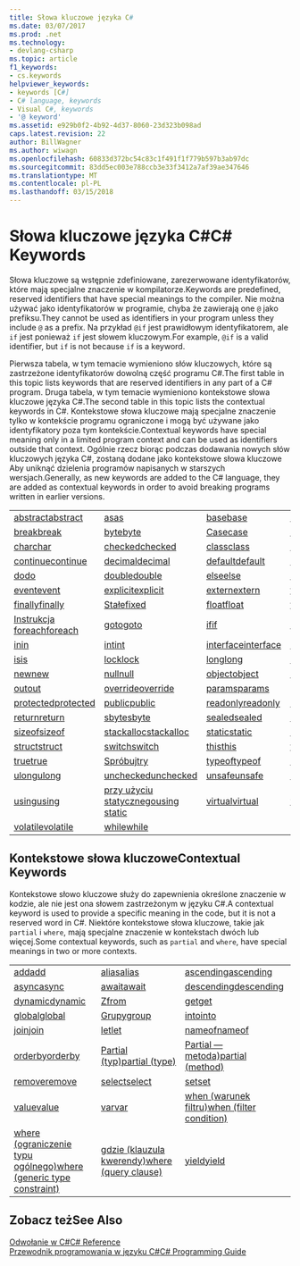 ```yaml
---
title: Słowa kluczowe języka C#
ms.date: 03/07/2017
ms.prod: .net
ms.technology:
- devlang-csharp
ms.topic: article
f1_keywords:
- cs.keywords
helpviewer_keywords:
- keywords [C#]
- C# language, keywords
- Visual C#, keywords
- '@ keyword'
ms.assetid: e929b0f2-4b92-4d37-8060-23d323b098ad
caps.latest.revision: 22
author: BillWagner
ms.author: wiwagn
ms.openlocfilehash: 60833d372bc54c83c1f491f1f779b597b3ab97dc
ms.sourcegitcommit: 83dd5ec003e788ccb3e33f3412a7af39ae347646
ms.translationtype: MT
ms.contentlocale: pl-PL
ms.lasthandoff: 03/15/2018
---
```

# <a name="c-keywords"></a><span data-ttu-id="473ee-102">Słowa kluczowe języka C#</span><span class="sxs-lookup"><span data-stu-id="473ee-102">C# Keywords</span></span>
<span data-ttu-id="473ee-103">Słowa kluczowe są wstępnie zdefiniowane, zarezerwowane identyfikatorów, które mają specjalne znaczenie w kompilatorze.</span><span class="sxs-lookup"><span data-stu-id="473ee-103">Keywords are predefined, reserved identifiers that have special meanings to the compiler.</span></span> <span data-ttu-id="473ee-104">Nie można używać jako identyfikatorów w programie, chyba że zawierają one `@` jako prefiksu.</span><span class="sxs-lookup"><span data-stu-id="473ee-104">They cannot be used as identifiers in your program unless they include `@` as a prefix.</span></span> <span data-ttu-id="473ee-105">Na przykład `@if` jest prawidłowym identyfikatorem, ale `if` jest ponieważ `if` jest słowem kluczowym.</span><span class="sxs-lookup"><span data-stu-id="473ee-105">For example, `@if` is a valid identifier, but `if` is not because `if` is a keyword.</span></span>  
  
 <span data-ttu-id="473ee-106">Pierwsza tabela, w tym temacie wymieniono słów kluczowych, które są zastrzeżone identyfikatorów dowolną część programu C#.</span><span class="sxs-lookup"><span data-stu-id="473ee-106">The first table in this topic lists keywords that are reserved identifiers in any part of a C# program.</span></span> <span data-ttu-id="473ee-107">Druga tabela, w tym temacie wymieniono kontekstowe słowa kluczowe języka C#.</span><span class="sxs-lookup"><span data-stu-id="473ee-107">The second table in this topic lists the contextual keywords in C#.</span></span> <span data-ttu-id="473ee-108">Kontekstowe słowa kluczowe mają specjalne znaczenie tylko w kontekście programu ograniczone i mogą być używane jako identyfikatory poza tym kontekście.</span><span class="sxs-lookup"><span data-stu-id="473ee-108">Contextual keywords have special meaning only in a limited program context and can be used as identifiers outside that context.</span></span> <span data-ttu-id="473ee-109">Ogólnie rzecz biorąc podczas dodawania nowych słów kluczowych języka C#, zostaną dodane jako kontekstowe słowa kluczowe Aby uniknąć dzielenia programów napisanych w starszych wersjach.</span><span class="sxs-lookup"><span data-stu-id="473ee-109">Generally, as new keywords are added to the C# language, they are added as contextual keywords in order to avoid breaking programs written in earlier versions.</span></span>  
  
|||||  
|---|---|---|---|  
|[<span data-ttu-id="473ee-110">abstract</span><span class="sxs-lookup"><span data-stu-id="473ee-110">abstract</span></span>](../../../csharp/language-reference/keywords/abstract.md)|[<span data-ttu-id="473ee-111">as</span><span class="sxs-lookup"><span data-stu-id="473ee-111">as</span></span>](../../../csharp/language-reference/keywords/as.md)|[<span data-ttu-id="473ee-112">base</span><span class="sxs-lookup"><span data-stu-id="473ee-112">base</span></span>](../../../csharp/language-reference/keywords/base.md)|[<span data-ttu-id="473ee-113">bool</span><span class="sxs-lookup"><span data-stu-id="473ee-113">bool</span></span>](../../../csharp/language-reference/keywords/bool.md)|  
|[<span data-ttu-id="473ee-114">break</span><span class="sxs-lookup"><span data-stu-id="473ee-114">break</span></span>](../../../csharp/language-reference/keywords/break.md)|[<span data-ttu-id="473ee-115">byte</span><span class="sxs-lookup"><span data-stu-id="473ee-115">byte</span></span>](../../../csharp/language-reference/keywords/byte.md)|[<span data-ttu-id="473ee-116">Case</span><span class="sxs-lookup"><span data-stu-id="473ee-116">case</span></span>](../../../csharp/language-reference/keywords/switch.md)|[<span data-ttu-id="473ee-117">catch</span><span class="sxs-lookup"><span data-stu-id="473ee-117">catch</span></span>](../../../csharp/language-reference/keywords/try-catch.md)|  
|[<span data-ttu-id="473ee-118">char</span><span class="sxs-lookup"><span data-stu-id="473ee-118">char</span></span>](../../../csharp/language-reference/keywords/char.md)|[<span data-ttu-id="473ee-119">checked</span><span class="sxs-lookup"><span data-stu-id="473ee-119">checked</span></span>](../../../csharp/language-reference/keywords/checked.md)|[<span data-ttu-id="473ee-120">class</span><span class="sxs-lookup"><span data-stu-id="473ee-120">class</span></span>](../../../csharp/language-reference/keywords/class.md)|[<span data-ttu-id="473ee-121">const</span><span class="sxs-lookup"><span data-stu-id="473ee-121">const</span></span>](../../../csharp/language-reference/keywords/const.md)|  
|[<span data-ttu-id="473ee-122">continue</span><span class="sxs-lookup"><span data-stu-id="473ee-122">continue</span></span>](../../../csharp/language-reference/keywords/continue.md)|[<span data-ttu-id="473ee-123">decimal</span><span class="sxs-lookup"><span data-stu-id="473ee-123">decimal</span></span>](../../../csharp/language-reference/keywords/decimal.md)|[<span data-ttu-id="473ee-124">default</span><span class="sxs-lookup"><span data-stu-id="473ee-124">default</span></span>](../../../csharp/language-reference/keywords/default.md)|[<span data-ttu-id="473ee-125">delegate</span><span class="sxs-lookup"><span data-stu-id="473ee-125">delegate</span></span>](../../../csharp/language-reference/keywords/delegate.md)|  
|[<span data-ttu-id="473ee-126">do</span><span class="sxs-lookup"><span data-stu-id="473ee-126">do</span></span>](../../../csharp/language-reference/keywords/do.md)|[<span data-ttu-id="473ee-127">double</span><span class="sxs-lookup"><span data-stu-id="473ee-127">double</span></span>](../../../csharp/language-reference/keywords/double.md)|[<span data-ttu-id="473ee-128">else</span><span class="sxs-lookup"><span data-stu-id="473ee-128">else</span></span>](../../../csharp/language-reference/keywords/if-else.md)|[<span data-ttu-id="473ee-129">enum</span><span class="sxs-lookup"><span data-stu-id="473ee-129">enum</span></span>](../../../csharp/language-reference/keywords/enum.md)|  
|[<span data-ttu-id="473ee-130">event</span><span class="sxs-lookup"><span data-stu-id="473ee-130">event</span></span>](../../../csharp/language-reference/keywords/event.md)|[<span data-ttu-id="473ee-131">explicit</span><span class="sxs-lookup"><span data-stu-id="473ee-131">explicit</span></span>](../../../csharp/language-reference/keywords/explicit.md)|[<span data-ttu-id="473ee-132">extern</span><span class="sxs-lookup"><span data-stu-id="473ee-132">extern</span></span>](../../../csharp/language-reference/keywords/extern.md)|[<span data-ttu-id="473ee-133">false</span><span class="sxs-lookup"><span data-stu-id="473ee-133">false</span></span>](../../../csharp/language-reference/keywords/false.md)|  
|[<span data-ttu-id="473ee-134">finally</span><span class="sxs-lookup"><span data-stu-id="473ee-134">finally</span></span>](../../../csharp/language-reference/keywords/try-finally.md)|[<span data-ttu-id="473ee-135">Stałe</span><span class="sxs-lookup"><span data-stu-id="473ee-135">fixed</span></span>](../../../csharp/language-reference/keywords/fixed-statement.md)|[<span data-ttu-id="473ee-136">float</span><span class="sxs-lookup"><span data-stu-id="473ee-136">float</span></span>](../../../csharp/language-reference/keywords/float.md)|[<span data-ttu-id="473ee-137">for</span><span class="sxs-lookup"><span data-stu-id="473ee-137">for</span></span>](../../../csharp/language-reference/keywords/for.md)|  
|[<span data-ttu-id="473ee-138">Instrukcja foreach</span><span class="sxs-lookup"><span data-stu-id="473ee-138">foreach</span></span>](../../../csharp/language-reference/keywords/foreach-in.md)|[<span data-ttu-id="473ee-139">goto</span><span class="sxs-lookup"><span data-stu-id="473ee-139">goto</span></span>](../../../csharp/language-reference/keywords/goto.md)|[<span data-ttu-id="473ee-140">if</span><span class="sxs-lookup"><span data-stu-id="473ee-140">if</span></span>](../../../csharp/language-reference/keywords/if-else.md)|[<span data-ttu-id="473ee-141">implicit</span><span class="sxs-lookup"><span data-stu-id="473ee-141">implicit</span></span>](../../../csharp/language-reference/keywords/implicit.md)|  
|[<span data-ttu-id="473ee-142">in</span><span class="sxs-lookup"><span data-stu-id="473ee-142">in</span></span>](../../../csharp/language-reference/keywords/in.md)|[<span data-ttu-id="473ee-143">int</span><span class="sxs-lookup"><span data-stu-id="473ee-143">int</span></span>](../../../csharp/language-reference/keywords/int.md)|[<span data-ttu-id="473ee-144">interface</span><span class="sxs-lookup"><span data-stu-id="473ee-144">interface</span></span>](../../../csharp/language-reference/keywords/interface.md)|[<span data-ttu-id="473ee-145">internal</span><span class="sxs-lookup"><span data-stu-id="473ee-145">internal</span></span>](../../../csharp/language-reference/keywords/internal.md)|
|[<span data-ttu-id="473ee-146">is</span><span class="sxs-lookup"><span data-stu-id="473ee-146">is</span></span>](../../../csharp/language-reference/keywords/is.md)|[<span data-ttu-id="473ee-147">lock</span><span class="sxs-lookup"><span data-stu-id="473ee-147">lock</span></span>](../../../csharp/language-reference/keywords/lock-statement.md)|[<span data-ttu-id="473ee-148">long</span><span class="sxs-lookup"><span data-stu-id="473ee-148">long</span></span>](../../../csharp/language-reference/keywords/long.md)|[<span data-ttu-id="473ee-149">namespace</span><span class="sxs-lookup"><span data-stu-id="473ee-149">namespace</span></span>](../../../csharp/language-reference/keywords/namespace.md)|
|[<span data-ttu-id="473ee-150">new</span><span class="sxs-lookup"><span data-stu-id="473ee-150">new</span></span>](../../../csharp/language-reference/keywords/new.md)|[<span data-ttu-id="473ee-151">null</span><span class="sxs-lookup"><span data-stu-id="473ee-151">null</span></span>](../../../csharp/language-reference/keywords/null.md)|[<span data-ttu-id="473ee-152">object</span><span class="sxs-lookup"><span data-stu-id="473ee-152">object</span></span>](../../../csharp/language-reference/keywords/object.md)|[<span data-ttu-id="473ee-153">operator</span><span class="sxs-lookup"><span data-stu-id="473ee-153">operator</span></span>](../../../csharp/language-reference/keywords/operator.md)|
|[<span data-ttu-id="473ee-154">out</span><span class="sxs-lookup"><span data-stu-id="473ee-154">out</span></span>](../../../csharp/language-reference/keywords/out.md)|[<span data-ttu-id="473ee-155">override</span><span class="sxs-lookup"><span data-stu-id="473ee-155">override</span></span>](../../../csharp/language-reference/keywords/override.md)|[<span data-ttu-id="473ee-156">params</span><span class="sxs-lookup"><span data-stu-id="473ee-156">params</span></span>](../../../csharp/language-reference/keywords/params.md)|[<span data-ttu-id="473ee-157">private</span><span class="sxs-lookup"><span data-stu-id="473ee-157">private</span></span>](../../../csharp/language-reference/keywords/private.md)|
|[<span data-ttu-id="473ee-158">protected</span><span class="sxs-lookup"><span data-stu-id="473ee-158">protected</span></span>](../../../csharp/language-reference/keywords/protected.md)|[<span data-ttu-id="473ee-159">public</span><span class="sxs-lookup"><span data-stu-id="473ee-159">public</span></span>](../../../csharp/language-reference/keywords/public.md)|[<span data-ttu-id="473ee-160">readonly</span><span class="sxs-lookup"><span data-stu-id="473ee-160">readonly</span></span>](../../../csharp/language-reference/keywords/readonly.md)|[<span data-ttu-id="473ee-161">ref</span><span class="sxs-lookup"><span data-stu-id="473ee-161">ref</span></span>](../../../csharp/language-reference/keywords/ref.md)|
|[<span data-ttu-id="473ee-162">return</span><span class="sxs-lookup"><span data-stu-id="473ee-162">return</span></span>](../../../csharp/language-reference/keywords/return.md)|[<span data-ttu-id="473ee-163">sbyte</span><span class="sxs-lookup"><span data-stu-id="473ee-163">sbyte</span></span>](../../../csharp/language-reference/keywords/sbyte.md)|[<span data-ttu-id="473ee-164">sealed</span><span class="sxs-lookup"><span data-stu-id="473ee-164">sealed</span></span>](../../../csharp/language-reference/keywords/sealed.md)|[<span data-ttu-id="473ee-165">short</span><span class="sxs-lookup"><span data-stu-id="473ee-165">short</span></span>](../../../csharp/language-reference/keywords/short.md)||
[<span data-ttu-id="473ee-166">sizeof</span><span class="sxs-lookup"><span data-stu-id="473ee-166">sizeof</span></span>](../../../csharp/language-reference/keywords/sizeof.md)|[<span data-ttu-id="473ee-167">stackalloc</span><span class="sxs-lookup"><span data-stu-id="473ee-167">stackalloc</span></span>](../../../csharp/language-reference/keywords/stackalloc.md)|[<span data-ttu-id="473ee-168">static</span><span class="sxs-lookup"><span data-stu-id="473ee-168">static</span></span>](../../../csharp/language-reference/keywords/static.md)|[<span data-ttu-id="473ee-169">string</span><span class="sxs-lookup"><span data-stu-id="473ee-169">string</span></span>](../../../csharp/language-reference/keywords/string.md)|
|[<span data-ttu-id="473ee-170">struct</span><span class="sxs-lookup"><span data-stu-id="473ee-170">struct</span></span>](../../../csharp/language-reference/keywords/struct.md)|[<span data-ttu-id="473ee-171">switch</span><span class="sxs-lookup"><span data-stu-id="473ee-171">switch</span></span>](../../../csharp/language-reference/keywords/switch.md)|[<span data-ttu-id="473ee-172">this</span><span class="sxs-lookup"><span data-stu-id="473ee-172">this</span></span>](../../../csharp/language-reference/keywords/this.md)|[<span data-ttu-id="473ee-173">throw</span><span class="sxs-lookup"><span data-stu-id="473ee-173">throw</span></span>](../../../csharp/language-reference/keywords/throw.md)|
|[<span data-ttu-id="473ee-174">true</span><span class="sxs-lookup"><span data-stu-id="473ee-174">true</span></span>](../../../csharp/language-reference/keywords/true.md)|[<span data-ttu-id="473ee-175">Spróbuj</span><span class="sxs-lookup"><span data-stu-id="473ee-175">try</span></span>](../../../csharp/language-reference/keywords/try-catch.md)|[<span data-ttu-id="473ee-176">typeof</span><span class="sxs-lookup"><span data-stu-id="473ee-176">typeof</span></span>](../../../csharp/language-reference/keywords/typeof.md)|[<span data-ttu-id="473ee-177">uint</span><span class="sxs-lookup"><span data-stu-id="473ee-177">uint</span></span>](../../../csharp/language-reference/keywords/uint.md)|
|[<span data-ttu-id="473ee-178">ulong</span><span class="sxs-lookup"><span data-stu-id="473ee-178">ulong</span></span>](../../../csharp/language-reference/keywords/ulong.md)|[<span data-ttu-id="473ee-179">unchecked</span><span class="sxs-lookup"><span data-stu-id="473ee-179">unchecked</span></span>](../../../csharp/language-reference/keywords/unchecked.md)|[<span data-ttu-id="473ee-180">unsafe</span><span class="sxs-lookup"><span data-stu-id="473ee-180">unsafe</span></span>](../../../csharp/language-reference/keywords/unsafe.md)|[<span data-ttu-id="473ee-181">ushort</span><span class="sxs-lookup"><span data-stu-id="473ee-181">ushort</span></span>](../../../csharp/language-reference/keywords/ushort.md)|
|[<span data-ttu-id="473ee-182">using</span><span class="sxs-lookup"><span data-stu-id="473ee-182">using</span></span>](../../../csharp/language-reference/keywords/using.md)|[<span data-ttu-id="473ee-183">przy użyciu statycznego</span><span class="sxs-lookup"><span data-stu-id="473ee-183">using static</span></span>](using-static.md)|[<span data-ttu-id="473ee-184">virtual</span><span class="sxs-lookup"><span data-stu-id="473ee-184">virtual</span></span>](../../../csharp/language-reference/keywords/virtual.md)|[<span data-ttu-id="473ee-185">void</span><span class="sxs-lookup"><span data-stu-id="473ee-185">void</span></span>](../../../csharp/language-reference/keywords/void.md)|
|[<span data-ttu-id="473ee-186">volatile</span><span class="sxs-lookup"><span data-stu-id="473ee-186">volatile</span></span>](../../../csharp/language-reference/keywords/volatile.md)|[<span data-ttu-id="473ee-187">while</span><span class="sxs-lookup"><span data-stu-id="473ee-187">while</span></span>](../../../csharp/language-reference/keywords/while.md)|

## <a name="contextual-keywords"></a><span data-ttu-id="473ee-188">Kontekstowe słowa kluczowe</span><span class="sxs-lookup"><span data-stu-id="473ee-188">Contextual Keywords</span></span>  
 <span data-ttu-id="473ee-189">Kontekstowe słowo kluczowe służy do zapewnienia określone znaczenie w kodzie, ale nie jest ona słowem zastrzeżonym w języku C#.</span><span class="sxs-lookup"><span data-stu-id="473ee-189">A contextual keyword is used to provide a specific meaning in the code, but it is not a reserved word in C#.</span></span> <span data-ttu-id="473ee-190">Niektóre kontekstowe słowa kluczowe, takie jak `partial` i `where`, mają specjalne znaczenie w kontekstach dwóch lub więcej.</span><span class="sxs-lookup"><span data-stu-id="473ee-190">Some contextual keywords, such as `partial` and `where`, have special meanings in two or more contexts.</span></span>  
  
||||  
|---|---|---|  
|[<span data-ttu-id="473ee-191">add</span><span class="sxs-lookup"><span data-stu-id="473ee-191">add</span></span>](../../../csharp/language-reference/keywords/add.md)|[<span data-ttu-id="473ee-192">alias</span><span class="sxs-lookup"><span data-stu-id="473ee-192">alias</span></span>](../../../csharp/language-reference/keywords/extern-alias.md)|[<span data-ttu-id="473ee-193">ascending</span><span class="sxs-lookup"><span data-stu-id="473ee-193">ascending</span></span>](../../../csharp/language-reference/keywords/ascending.md)|  
|[<span data-ttu-id="473ee-194">async</span><span class="sxs-lookup"><span data-stu-id="473ee-194">async</span></span>](../../../csharp/language-reference/keywords/async.md)|[<span data-ttu-id="473ee-195">await</span><span class="sxs-lookup"><span data-stu-id="473ee-195">await</span></span>](../../../csharp/language-reference/keywords/await.md)|[<span data-ttu-id="473ee-196">descending</span><span class="sxs-lookup"><span data-stu-id="473ee-196">descending</span></span>](../../../csharp/language-reference/keywords/descending.md)|  
|[<span data-ttu-id="473ee-197">dynamic</span><span class="sxs-lookup"><span data-stu-id="473ee-197">dynamic</span></span>](../../../csharp/language-reference/keywords/dynamic.md)|[<span data-ttu-id="473ee-198">Z</span><span class="sxs-lookup"><span data-stu-id="473ee-198">from</span></span>](../../../csharp/language-reference/keywords/from-clause.md)|[<span data-ttu-id="473ee-199">get</span><span class="sxs-lookup"><span data-stu-id="473ee-199">get</span></span>](../../../csharp/language-reference/keywords/get.md)|  
|[<span data-ttu-id="473ee-200">global</span><span class="sxs-lookup"><span data-stu-id="473ee-200">global</span></span>](../../../csharp/language-reference/keywords/global.md)|[<span data-ttu-id="473ee-201">Grupy</span><span class="sxs-lookup"><span data-stu-id="473ee-201">group</span></span>](../../../csharp/language-reference/keywords/group-clause.md)|[<span data-ttu-id="473ee-202">into</span><span class="sxs-lookup"><span data-stu-id="473ee-202">into</span></span>](../../../csharp/language-reference/keywords/into.md)|  
|[<span data-ttu-id="473ee-203">join</span><span class="sxs-lookup"><span data-stu-id="473ee-203">join</span></span>](../../../csharp/language-reference/keywords/join-clause.md)|[<span data-ttu-id="473ee-204">let</span><span class="sxs-lookup"><span data-stu-id="473ee-204">let</span></span>](../../../csharp/language-reference/keywords/let-clause.md)|[<span data-ttu-id="473ee-205">nameof</span><span class="sxs-lookup"><span data-stu-id="473ee-205">nameof</span></span>](nameof.md)|   
|[<span data-ttu-id="473ee-206">orderby</span><span class="sxs-lookup"><span data-stu-id="473ee-206">orderby</span></span>](../../../csharp/language-reference/keywords/orderby-clause.md)|[<span data-ttu-id="473ee-207">Partial (typ)</span><span class="sxs-lookup"><span data-stu-id="473ee-207">partial (type)</span></span>](../../../csharp/language-reference/keywords/partial-type.md)|[<span data-ttu-id="473ee-208">Partial — metoda)</span><span class="sxs-lookup"><span data-stu-id="473ee-208">partial (method)</span></span>](../../../csharp/language-reference/keywords/partial-method.md)|   
|[<span data-ttu-id="473ee-209">remove</span><span class="sxs-lookup"><span data-stu-id="473ee-209">remove</span></span>](../../../csharp/language-reference/keywords/remove.md)|[<span data-ttu-id="473ee-210">select</span><span class="sxs-lookup"><span data-stu-id="473ee-210">select</span></span>](../../../csharp/language-reference/keywords/select-clause.md)|[<span data-ttu-id="473ee-211">set</span><span class="sxs-lookup"><span data-stu-id="473ee-211">set</span></span>](../../../csharp/language-reference/keywords/set.md)|   
|[<span data-ttu-id="473ee-212">value</span><span class="sxs-lookup"><span data-stu-id="473ee-212">value</span></span>](../../../csharp/language-reference/keywords/value.md)|[<span data-ttu-id="473ee-213">var</span><span class="sxs-lookup"><span data-stu-id="473ee-213">var</span></span>](../../../csharp/language-reference/keywords/var.md)|[<span data-ttu-id="473ee-214">when (warunek filtru)</span><span class="sxs-lookup"><span data-stu-id="473ee-214">when (filter condition)</span></span>](when.md)|   
|[<span data-ttu-id="473ee-215">where (ograniczenie typu ogólnego)</span><span class="sxs-lookup"><span data-stu-id="473ee-215">where (generic type constraint)</span></span>](../../../csharp/language-reference/keywords/where-generic-type-constraint.md)|[<span data-ttu-id="473ee-216">gdzie (klauzula kwerendy)</span><span class="sxs-lookup"><span data-stu-id="473ee-216">where (query clause)</span></span>](../../../csharp/language-reference/keywords/where-clause.md)|[<span data-ttu-id="473ee-217">yield</span><span class="sxs-lookup"><span data-stu-id="473ee-217">yield</span></span>](../../../csharp/language-reference/keywords/yield.md)|  
  
## <a name="see-also"></a><span data-ttu-id="473ee-218">Zobacz też</span><span class="sxs-lookup"><span data-stu-id="473ee-218">See Also</span></span>  
 [<span data-ttu-id="473ee-219">Odwołanie w C#</span><span class="sxs-lookup"><span data-stu-id="473ee-219">C# Reference</span></span>](../../../csharp/language-reference/index.md)  
 [<span data-ttu-id="473ee-220">Przewodnik programowania w języku C#</span><span class="sxs-lookup"><span data-stu-id="473ee-220">C# Programming Guide</span></span>](../../../csharp/programming-guide/index.md)
